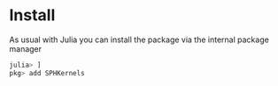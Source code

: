 # Install

As usual with Julia you can install the package via the internal package manager

```julia
julia> ]
pkg> add SPHKernels
```
